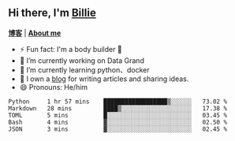 

## Hi there, I'm [Billie](https://billie52707.cn) 
<strong><a href="https://www.cnblogs.com/billie52707">博客</a></strong> |
  <strong><a href="https://billie52707.cn/about/">About me</a></strong>  

- ⚡  Fun fact: I'm a body builder 🏃
- 🔭  I’m currently working on Data Grand
- 🌱  I’m currently learning python、docker
- 📑  I own a [blog](https://billie52707.cn) for writing articles and sharing ideas.
- 😄  Pronouns: He/him







<!--START_SECTION:waka-->
```text
Python     1 hr 57 mins    ██████████████████▒░░░░░░   73.02 % 
Markdown   28 mins         ████▒░░░░░░░░░░░░░░░░░░░░   17.38 % 
TOML       5 mins          █░░░░░░░░░░░░░░░░░░░░░░░░   03.45 % 
Bash       4 mins          ▓░░░░░░░░░░░░░░░░░░░░░░░░   02.50 % 
JSON       3 mins          ▓░░░░░░░░░░░░░░░░░░░░░░░░   02.45 % 
```
<!--END_SECTION:waka-->

